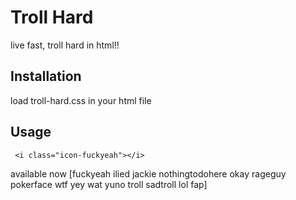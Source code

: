 Troll Hard
==========

live fast, troll hard in html!!


## Installation

  load troll-hard.css in your html file

## Usage

  ``` <i class="icon-fuckyeah"></i>```

  available now
  [fuckyeah ilied jackie nothingtodohere okay rageguy pokerface wtf yey wat yuno troll sadtroll lol fap]